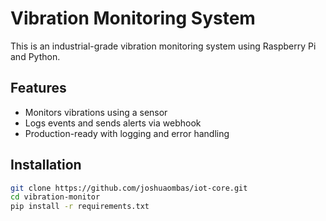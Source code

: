 # Vibration Monitoring System

This is an industrial-grade vibration monitoring system using Raspberry Pi and Python.

## Features
- Monitors vibrations using a sensor
- Logs events and sends alerts via webhook
- Production-ready with logging and error handling

## Installation
```bash
git clone https://github.com/joshuaombas/iot-core.git
cd vibration-monitor
pip install -r requirements.txt
